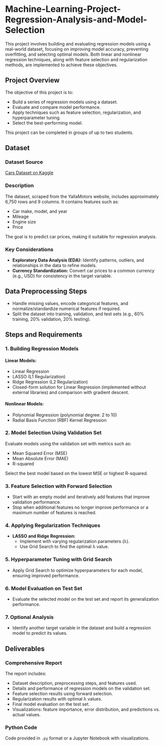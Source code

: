 # Machine-Learning-Project-Regression-Analysis-and-Model-Selection

This project involves building and evaluating regression models using a real-world dataset, focusing on improving model accuracy, preventing overfitting, and selecting optimal models. Both linear and nonlinear regression techniques, along with feature selection and regularization methods, are implemented to achieve these objectives.

## Project Overview

The objective of this project is to:
- Build a series of regression models using a dataset.
- Evaluate and compare model performance.
- Apply techniques such as feature selection, regularization, and hyperparameter tuning.
- Select the best-performing model.

This project can be completed in groups of up to two students.

## Dataset

### Dataset Source
[Cars Dataset on Kaggle](https://www.kaggle.com)

### Description
The dataset, scraped from the YallaMotors website, includes approximately 6,750 rows and 9 columns. It contains features such as:
- Car make, model, and year
- Mileage
- Engine size
- Price  

The goal is to predict car prices, making it suitable for regression analysis.

### Key Considerations
- **Exploratory Data Analysis (EDA):** Identify patterns, outliers, and relationships in the data to refine models.
- **Currency Standardization:** Convert car prices to a common currency (e.g., USD) for consistency in the target variable.

## Data Preprocessing Steps
- Handle missing values, encode categorical features, and normalize/standardize numerical features if required.
- Split the dataset into training, validation, and test sets (e.g., 60% training, 20% validation, 20% testing).

## Steps and Requirements

### 1. Building Regression Models

#### Linear Models:
- Linear Regression
- LASSO (L1 Regularization)
- Ridge Regression (L2 Regularization)
- Closed-form solution for Linear Regression (implemented without external libraries) and comparison with gradient descent.

#### Nonlinear Models:
- Polynomial Regression (polynomial degree: 2 to 10)
- Radial Basis Function (RBF) Kernel Regression

### 2. Model Selection Using Validation Set
Evaluate models using the validation set with metrics such as:
- Mean Squared Error (MSE)
- Mean Absolute Error (MAE)
- R-squared  

Select the best model based on the lowest MSE or highest R-squared.

### 3. Feature Selection with Forward Selection
- Start with an empty model and iteratively add features that improve validation performance.
- Stop when additional features no longer improve performance or a maximum number of features is reached.

### 4. Applying Regularization Techniques
- **LASSO and Ridge Regression:**
  - Implement with varying regularization parameters (λ).
  - Use Grid Search to find the optimal λ value.

### 5. Hyperparameter Tuning with Grid Search
- Apply Grid Search to optimize hyperparameters for each model, ensuring improved performance.

### 6. Model Evaluation on Test Set
- Evaluate the selected model on the test set and report its generalization performance.

### 7. Optional Analysis
- Identify another target variable in the dataset and build a regression model to predict its values.

## Deliverables

### Comprehensive Report
The report includes:
- Dataset description, preprocessing steps, and features used.
- Details and performance of regression models on the validation set.
- Feature selection results using forward selection.
- Regularization results with optimal λ values.
- Final model evaluation on the test set.
- Visualizations: feature importance, error distribution, and predictions vs. actual values.

### Python Code
Code provided in `.py` format or a Jupyter Notebook with visualizations.
